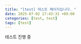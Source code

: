```yaml
---
title: "[test] 테스트 페이지입니다. "
date: 2025-07-02 17:43:31 +09:00
categories: [test, test]
tags: [test]
---
```


테스트 진행 중